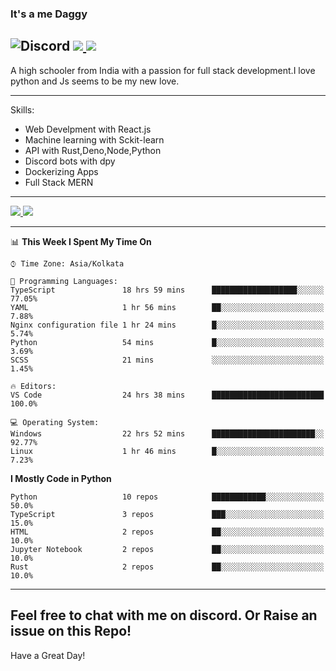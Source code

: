 
### It's a me Daggy

![Discord](https://img.shields.io/discord/491175207122370581?color=black&label=Discord&logo=discord) ![](https://img.shields.io/endpoint?url=https://dev.discordprofiles.me/api/badge/vscode/491174779278065689)<a href="https://github.com/Daggy1234">
  <img src="https://komarev.com/ghpvc/?username=Daggy1234&style=flat-square" />
</a>
 ----

A high schooler from India with a passion for full stack development.I love python and Js seems to be my new love. 

-----

Skills:

- Web Develpment with React.js
- Machine learning with Sckit-learn
- API with Rust,Deno,Node,Python
- Discord bots with dpy
- Dockerizing Apps
- Full Stack MERN

-----
<a href="https://github.com/Daggy1234">
  <img src="https://github-readme-stats.vercel.app/api?username=Daggy1234&show_icons=true&hide_border=true" />
</a><a href="https://github.com/Daggy1234">
  <img src="https://github-readme-stats.vercel.app/api/top-langs/?username=Daggy1234&layout=compact&langs_count=9&hide=css,html" />
</a>

---

<!--START_SECTION:waka-->
📊 **This Week I Spent My Time On** 

```text
⌚︎ Time Zone: Asia/Kolkata

💬 Programming Languages: 
TypeScript               18 hrs 59 mins      ███████████████████░░░░░░   77.05% 
YAML                     1 hr 56 mins        ██░░░░░░░░░░░░░░░░░░░░░░░   7.88% 
Nginx configuration file 1 hr 24 mins        █░░░░░░░░░░░░░░░░░░░░░░░░   5.74% 
Python                   54 mins             █░░░░░░░░░░░░░░░░░░░░░░░░   3.69% 
SCSS                     21 mins             ░░░░░░░░░░░░░░░░░░░░░░░░░   1.45%

🔥 Editors: 
VS Code                  24 hrs 38 mins      █████████████████████████   100.0%

💻 Operating System: 
Windows                  22 hrs 52 mins      ███████████████████████░░   92.77% 
Linux                    1 hr 46 mins        █░░░░░░░░░░░░░░░░░░░░░░░░   7.23%

```

**I Mostly Code in Python** 

```text
Python                   10 repos            ████████████░░░░░░░░░░░░░   50.0% 
TypeScript               3 repos             ███░░░░░░░░░░░░░░░░░░░░░░   15.0% 
HTML                     2 repos             ██░░░░░░░░░░░░░░░░░░░░░░░   10.0% 
Jupyter Notebook         2 repos             ██░░░░░░░░░░░░░░░░░░░░░░░   10.0% 
Rust                     2 repos             ██░░░░░░░░░░░░░░░░░░░░░░░   10.0%

```



<!--END_SECTION:waka-->

---

Feel free to chat with me on discord. Or Raise an issue on this Repo!
-----
Have a Great Day!

